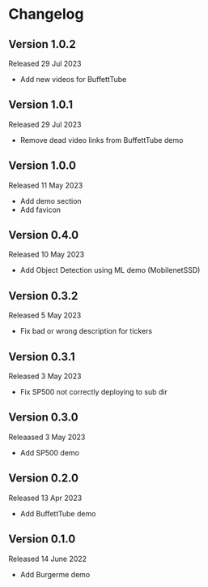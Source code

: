 # Changelog

## Version 1.0.2
Released 29 Jul 2023
- Add new videos for BuffettTube

## Version 1.0.1
Released 29 Jul 2023
- Remove dead video links from BuffettTube demo

## Version 1.0.0
Released 11 May 2023
- Add demo section
- Add favicon

## Version 0.4.0
Released 10 May 2023
- Add Object Detection using ML demo (MobilenetSSD)

## Version 0.3.2
Released 5 May 2023
- Fix bad or wrong description for tickers 

## Version 0.3.1
Released 3 May 2023
- Fix SP500 not correctly deploying to sub dir

## Version 0.3.0
Releaased 3 May 2023
- Add SP500 demo

## Version 0.2.0
Released 13 Apr 2023
- Add BuffettTube demo

## Version 0.1.0
Released 14 June 2022
- Add Burgerme demo
